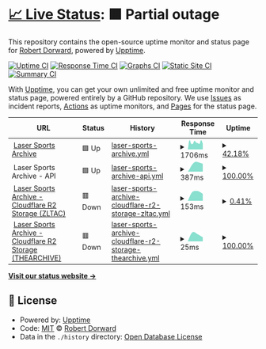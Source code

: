 # [📈 Live Status](https://status.tr1cky.au): <!--live status--> **🟧 Partial outage**

This repository contains the open-source uptime monitor and status page for [Robert Dorward](https://tr1cky.au), powered by [Upptime](https://github.com/upptime/upptime).

[![Uptime CI](https://github.com/dorwardtech/status/workflows/Uptime%20CI/badge.svg)](https://github.com/dorwardtech/status/actions?query=workflow%3A%22Uptime+CI%22)
[![Response Time CI](https://github.com/dorwardtech/status/workflows/Response%20Time%20CI/badge.svg)](https://github.com/dorwardtech/status/actions?query=workflow%3A%22Response+Time+CI%22)
[![Graphs CI](https://github.com/dorwardtech/status/workflows/Graphs%20CI/badge.svg)](https://github.com/dorwardtech/status/actions?query=workflow%3A%22Graphs+CI%22)
[![Static Site CI](https://github.com/dorwardtech/status/workflows/Static%20Site%20CI/badge.svg)](https://github.com/dorwardtech/status/actions?query=workflow%3A%22Static+Site+CI%22)
[![Summary CI](https://github.com/dorwardtech/status/workflows/Summary%20CI/badge.svg)](https://github.com/dorwardtech/status/actions?query=workflow%3A%22Summary+CI%22)

With [Upptime](https://upptime.js.org), you can get your own unlimited and free uptime monitor and status page, powered entirely by a GitHub repository. We use [Issues](https://github.com/dorwardtech/status/issues) as incident reports, [Actions](https://github.com/dorwardtech/status/actions) as uptime monitors, and [Pages](https://status.tr1cky.au) for the status page.

<!--start: status pages-->
<!-- This summary is generated by Upptime (https://github.com/upptime/upptime) -->
<!-- Do not edit this manually, your changes will be overwritten -->
<!-- prettier-ignore -->
| URL | Status | History | Response Time | Uptime |
| --- | ------ | ------- | ------------- | ------ |
| <img alt="" src="https://icons.duckduckgo.com/ip3/archive.lasersports.au.ico" height="13"> [Laser Sports Archive](https://archive.lasersports.au) | 🟩 Up | [laser-sports-archive.yml](https://github.com/DorwardTech/lsa-status/commits/HEAD/history/laser-sports-archive.yml) | <details><summary><img alt="Response time graph" src="./graphs/laser-sports-archive/response-time-week.png" height="20"> 1706ms</summary><br><a href="https://status.tr1cky.au/history/laser-sports-archive"><img alt="Response time 1706" src="https://img.shields.io/endpoint?url=https%3A%2F%2Fraw.githubusercontent.com%2FDorwardTech%2Flsa-status%2FHEAD%2Fapi%2Flaser-sports-archive%2Fresponse-time.json"></a><br><a href="https://status.tr1cky.au/history/laser-sports-archive"><img alt="24-hour response time 1656" src="https://img.shields.io/endpoint?url=https%3A%2F%2Fraw.githubusercontent.com%2FDorwardTech%2Flsa-status%2FHEAD%2Fapi%2Flaser-sports-archive%2Fresponse-time-day.json"></a><br><a href="https://status.tr1cky.au/history/laser-sports-archive"><img alt="7-day response time 1706" src="https://img.shields.io/endpoint?url=https%3A%2F%2Fraw.githubusercontent.com%2FDorwardTech%2Flsa-status%2FHEAD%2Fapi%2Flaser-sports-archive%2Fresponse-time-week.json"></a><br><a href="https://status.tr1cky.au/history/laser-sports-archive"><img alt="30-day response time 1706" src="https://img.shields.io/endpoint?url=https%3A%2F%2Fraw.githubusercontent.com%2FDorwardTech%2Flsa-status%2FHEAD%2Fapi%2Flaser-sports-archive%2Fresponse-time-month.json"></a><br><a href="https://status.tr1cky.au/history/laser-sports-archive"><img alt="1-year response time 1706" src="https://img.shields.io/endpoint?url=https%3A%2F%2Fraw.githubusercontent.com%2FDorwardTech%2Flsa-status%2FHEAD%2Fapi%2Flaser-sports-archive%2Fresponse-time-year.json"></a></details> | <details><summary><a href="https://status.tr1cky.au/history/laser-sports-archive">42.18%</a></summary><a href="https://status.tr1cky.au/history/laser-sports-archive"><img alt="All-time uptime 42.18%" src="https://img.shields.io/endpoint?url=https%3A%2F%2Fraw.githubusercontent.com%2FDorwardTech%2Flsa-status%2FHEAD%2Fapi%2Flaser-sports-archive%2Fuptime.json"></a><br><a href="https://status.tr1cky.au/history/laser-sports-archive"><img alt="24-hour uptime 92.00%" src="https://img.shields.io/endpoint?url=https%3A%2F%2Fraw.githubusercontent.com%2FDorwardTech%2Flsa-status%2FHEAD%2Fapi%2Flaser-sports-archive%2Fuptime-day.json"></a><br><a href="https://status.tr1cky.au/history/laser-sports-archive"><img alt="7-day uptime 42.18%" src="https://img.shields.io/endpoint?url=https%3A%2F%2Fraw.githubusercontent.com%2FDorwardTech%2Flsa-status%2FHEAD%2Fapi%2Flaser-sports-archive%2Fuptime-week.json"></a><br><a href="https://status.tr1cky.au/history/laser-sports-archive"><img alt="30-day uptime 42.18%" src="https://img.shields.io/endpoint?url=https%3A%2F%2Fraw.githubusercontent.com%2FDorwardTech%2Flsa-status%2FHEAD%2Fapi%2Flaser-sports-archive%2Fuptime-month.json"></a><br><a href="https://status.tr1cky.au/history/laser-sports-archive"><img alt="1-year uptime 42.18%" src="https://img.shields.io/endpoint?url=https%3A%2F%2Fraw.githubusercontent.com%2FDorwardTech%2Flsa-status%2FHEAD%2Fapi%2Flaser-sports-archive%2Fuptime-year.json"></a></details>
| <img alt="" src="https://icons.duckduckgo.com/ip3/archive.lasersports.au.ico" height="13"> Laser Sports Archive - API | 🟩 Up | [laser-sports-archive-api.yml](https://github.com/DorwardTech/lsa-status/commits/HEAD/history/laser-sports-archive-api.yml) | <details><summary><img alt="Response time graph" src="./graphs/laser-sports-archive-api/response-time-week.png" height="20"> 387ms</summary><br><a href="https://status.tr1cky.au/history/laser-sports-archive-api"><img alt="Response time 387" src="https://img.shields.io/endpoint?url=https%3A%2F%2Fraw.githubusercontent.com%2FDorwardTech%2Flsa-status%2FHEAD%2Fapi%2Flaser-sports-archive-api%2Fresponse-time.json"></a><br><a href="https://status.tr1cky.au/history/laser-sports-archive-api"><img alt="24-hour response time 387" src="https://img.shields.io/endpoint?url=https%3A%2F%2Fraw.githubusercontent.com%2FDorwardTech%2Flsa-status%2FHEAD%2Fapi%2Flaser-sports-archive-api%2Fresponse-time-day.json"></a><br><a href="https://status.tr1cky.au/history/laser-sports-archive-api"><img alt="7-day response time 387" src="https://img.shields.io/endpoint?url=https%3A%2F%2Fraw.githubusercontent.com%2FDorwardTech%2Flsa-status%2FHEAD%2Fapi%2Flaser-sports-archive-api%2Fresponse-time-week.json"></a><br><a href="https://status.tr1cky.au/history/laser-sports-archive-api"><img alt="30-day response time 387" src="https://img.shields.io/endpoint?url=https%3A%2F%2Fraw.githubusercontent.com%2FDorwardTech%2Flsa-status%2FHEAD%2Fapi%2Flaser-sports-archive-api%2Fresponse-time-month.json"></a><br><a href="https://status.tr1cky.au/history/laser-sports-archive-api"><img alt="1-year response time 387" src="https://img.shields.io/endpoint?url=https%3A%2F%2Fraw.githubusercontent.com%2FDorwardTech%2Flsa-status%2FHEAD%2Fapi%2Flaser-sports-archive-api%2Fresponse-time-year.json"></a></details> | <details><summary><a href="https://status.tr1cky.au/history/laser-sports-archive-api">100.00%</a></summary><a href="https://status.tr1cky.au/history/laser-sports-archive-api"><img alt="All-time uptime 100.00%" src="https://img.shields.io/endpoint?url=https%3A%2F%2Fraw.githubusercontent.com%2FDorwardTech%2Flsa-status%2FHEAD%2Fapi%2Flaser-sports-archive-api%2Fuptime.json"></a><br><a href="https://status.tr1cky.au/history/laser-sports-archive-api"><img alt="24-hour uptime 100.00%" src="https://img.shields.io/endpoint?url=https%3A%2F%2Fraw.githubusercontent.com%2FDorwardTech%2Flsa-status%2FHEAD%2Fapi%2Flaser-sports-archive-api%2Fuptime-day.json"></a><br><a href="https://status.tr1cky.au/history/laser-sports-archive-api"><img alt="7-day uptime 100.00%" src="https://img.shields.io/endpoint?url=https%3A%2F%2Fraw.githubusercontent.com%2FDorwardTech%2Flsa-status%2FHEAD%2Fapi%2Flaser-sports-archive-api%2Fuptime-week.json"></a><br><a href="https://status.tr1cky.au/history/laser-sports-archive-api"><img alt="30-day uptime 100.00%" src="https://img.shields.io/endpoint?url=https%3A%2F%2Fraw.githubusercontent.com%2FDorwardTech%2Flsa-status%2FHEAD%2Fapi%2Flaser-sports-archive-api%2Fuptime-month.json"></a><br><a href="https://status.tr1cky.au/history/laser-sports-archive-api"><img alt="1-year uptime 100.00%" src="https://img.shields.io/endpoint?url=https%3A%2F%2Fraw.githubusercontent.com%2FDorwardTech%2Flsa-status%2FHEAD%2Fapi%2Flaser-sports-archive-api%2Fuptime-year.json"></a></details>
| <img alt="" src="https://icons.duckduckgo.com/ip3/8da8270d73b1b88638c9051fb8c8da2d.r2.cloudflarestorage.com.ico" height="13"> [Laser Sports Archive - Cloudflare R2 Storage (ZLTAC)](https://8da8270d73b1b88638c9051fb8c8da2d.r2.cloudflarestorage.com/zltac) | 🟥 Down | [laser-sports-archive-cloudflare-r2-storage-zltac.yml](https://github.com/DorwardTech/lsa-status/commits/HEAD/history/laser-sports-archive-cloudflare-r2-storage-zltac.yml) | <details><summary><img alt="Response time graph" src="./graphs/laser-sports-archive-cloudflare-r2-storage-zltac/response-time-week.png" height="20"> 153ms</summary><br><a href="https://status.tr1cky.au/history/laser-sports-archive-cloudflare-r2-storage-zltac"><img alt="Response time 153" src="https://img.shields.io/endpoint?url=https%3A%2F%2Fraw.githubusercontent.com%2FDorwardTech%2Flsa-status%2FHEAD%2Fapi%2Flaser-sports-archive-cloudflare-r2-storage-zltac%2Fresponse-time.json"></a><br><a href="https://status.tr1cky.au/history/laser-sports-archive-cloudflare-r2-storage-zltac"><img alt="24-hour response time 153" src="https://img.shields.io/endpoint?url=https%3A%2F%2Fraw.githubusercontent.com%2FDorwardTech%2Flsa-status%2FHEAD%2Fapi%2Flaser-sports-archive-cloudflare-r2-storage-zltac%2Fresponse-time-day.json"></a><br><a href="https://status.tr1cky.au/history/laser-sports-archive-cloudflare-r2-storage-zltac"><img alt="7-day response time 153" src="https://img.shields.io/endpoint?url=https%3A%2F%2Fraw.githubusercontent.com%2FDorwardTech%2Flsa-status%2FHEAD%2Fapi%2Flaser-sports-archive-cloudflare-r2-storage-zltac%2Fresponse-time-week.json"></a><br><a href="https://status.tr1cky.au/history/laser-sports-archive-cloudflare-r2-storage-zltac"><img alt="30-day response time 153" src="https://img.shields.io/endpoint?url=https%3A%2F%2Fraw.githubusercontent.com%2FDorwardTech%2Flsa-status%2FHEAD%2Fapi%2Flaser-sports-archive-cloudflare-r2-storage-zltac%2Fresponse-time-month.json"></a><br><a href="https://status.tr1cky.au/history/laser-sports-archive-cloudflare-r2-storage-zltac"><img alt="1-year response time 153" src="https://img.shields.io/endpoint?url=https%3A%2F%2Fraw.githubusercontent.com%2FDorwardTech%2Flsa-status%2FHEAD%2Fapi%2Flaser-sports-archive-cloudflare-r2-storage-zltac%2Fresponse-time-year.json"></a></details> | <details><summary><a href="https://status.tr1cky.au/history/laser-sports-archive-cloudflare-r2-storage-zltac">0.41%</a></summary><a href="https://status.tr1cky.au/history/laser-sports-archive-cloudflare-r2-storage-zltac"><img alt="All-time uptime 0.41%" src="https://img.shields.io/endpoint?url=https%3A%2F%2Fraw.githubusercontent.com%2FDorwardTech%2Flsa-status%2FHEAD%2Fapi%2Flaser-sports-archive-cloudflare-r2-storage-zltac%2Fuptime.json"></a><br><a href="https://status.tr1cky.au/history/laser-sports-archive-cloudflare-r2-storage-zltac"><img alt="24-hour uptime 0.41%" src="https://img.shields.io/endpoint?url=https%3A%2F%2Fraw.githubusercontent.com%2FDorwardTech%2Flsa-status%2FHEAD%2Fapi%2Flaser-sports-archive-cloudflare-r2-storage-zltac%2Fuptime-day.json"></a><br><a href="https://status.tr1cky.au/history/laser-sports-archive-cloudflare-r2-storage-zltac"><img alt="7-day uptime 0.41%" src="https://img.shields.io/endpoint?url=https%3A%2F%2Fraw.githubusercontent.com%2FDorwardTech%2Flsa-status%2FHEAD%2Fapi%2Flaser-sports-archive-cloudflare-r2-storage-zltac%2Fuptime-week.json"></a><br><a href="https://status.tr1cky.au/history/laser-sports-archive-cloudflare-r2-storage-zltac"><img alt="30-day uptime 0.41%" src="https://img.shields.io/endpoint?url=https%3A%2F%2Fraw.githubusercontent.com%2FDorwardTech%2Flsa-status%2FHEAD%2Fapi%2Flaser-sports-archive-cloudflare-r2-storage-zltac%2Fuptime-month.json"></a><br><a href="https://status.tr1cky.au/history/laser-sports-archive-cloudflare-r2-storage-zltac"><img alt="1-year uptime 0.41%" src="https://img.shields.io/endpoint?url=https%3A%2F%2Fraw.githubusercontent.com%2FDorwardTech%2Flsa-status%2FHEAD%2Fapi%2Flaser-sports-archive-cloudflare-r2-storage-zltac%2Fuptime-year.json"></a></details>
| <img alt="" src="https://icons.duckduckgo.com/ip3/8da8270d73b1b88638c9051fb8c8da2d.r2.cloudflarestorage.com.ico" height="13"> [Laser Sports Archive - Cloudflare R2 Storage (THEARCHIVE)](https://8da8270d73b1b88638c9051fb8c8da2d.r2.cloudflarestorage.com/thearchive) | 🟥 Down | [laser-sports-archive-cloudflare-r2-storage-thearchive.yml](https://github.com/DorwardTech/lsa-status/commits/HEAD/history/laser-sports-archive-cloudflare-r2-storage-thearchive.yml) | <details><summary><img alt="Response time graph" src="./graphs/laser-sports-archive-cloudflare-r2-storage-thearchive/response-time-week.png" height="20"> 25ms</summary><br><a href="https://status.tr1cky.au/history/laser-sports-archive-cloudflare-r2-storage-thearchive"><img alt="Response time 25" src="https://img.shields.io/endpoint?url=https%3A%2F%2Fraw.githubusercontent.com%2FDorwardTech%2Flsa-status%2FHEAD%2Fapi%2Flaser-sports-archive-cloudflare-r2-storage-thearchive%2Fresponse-time.json"></a><br><a href="https://status.tr1cky.au/history/laser-sports-archive-cloudflare-r2-storage-thearchive"><img alt="24-hour response time 25" src="https://img.shields.io/endpoint?url=https%3A%2F%2Fraw.githubusercontent.com%2FDorwardTech%2Flsa-status%2FHEAD%2Fapi%2Flaser-sports-archive-cloudflare-r2-storage-thearchive%2Fresponse-time-day.json"></a><br><a href="https://status.tr1cky.au/history/laser-sports-archive-cloudflare-r2-storage-thearchive"><img alt="7-day response time 25" src="https://img.shields.io/endpoint?url=https%3A%2F%2Fraw.githubusercontent.com%2FDorwardTech%2Flsa-status%2FHEAD%2Fapi%2Flaser-sports-archive-cloudflare-r2-storage-thearchive%2Fresponse-time-week.json"></a><br><a href="https://status.tr1cky.au/history/laser-sports-archive-cloudflare-r2-storage-thearchive"><img alt="30-day response time 25" src="https://img.shields.io/endpoint?url=https%3A%2F%2Fraw.githubusercontent.com%2FDorwardTech%2Flsa-status%2FHEAD%2Fapi%2Flaser-sports-archive-cloudflare-r2-storage-thearchive%2Fresponse-time-month.json"></a><br><a href="https://status.tr1cky.au/history/laser-sports-archive-cloudflare-r2-storage-thearchive"><img alt="1-year response time 25" src="https://img.shields.io/endpoint?url=https%3A%2F%2Fraw.githubusercontent.com%2FDorwardTech%2Flsa-status%2FHEAD%2Fapi%2Flaser-sports-archive-cloudflare-r2-storage-thearchive%2Fresponse-time-year.json"></a></details> | <details><summary><a href="https://status.tr1cky.au/history/laser-sports-archive-cloudflare-r2-storage-thearchive">100.00%</a></summary><a href="https://status.tr1cky.au/history/laser-sports-archive-cloudflare-r2-storage-thearchive"><img alt="All-time uptime 100.00%" src="https://img.shields.io/endpoint?url=https%3A%2F%2Fraw.githubusercontent.com%2FDorwardTech%2Flsa-status%2FHEAD%2Fapi%2Flaser-sports-archive-cloudflare-r2-storage-thearchive%2Fuptime.json"></a><br><a href="https://status.tr1cky.au/history/laser-sports-archive-cloudflare-r2-storage-thearchive"><img alt="24-hour uptime 100.00%" src="https://img.shields.io/endpoint?url=https%3A%2F%2Fraw.githubusercontent.com%2FDorwardTech%2Flsa-status%2FHEAD%2Fapi%2Flaser-sports-archive-cloudflare-r2-storage-thearchive%2Fuptime-day.json"></a><br><a href="https://status.tr1cky.au/history/laser-sports-archive-cloudflare-r2-storage-thearchive"><img alt="7-day uptime 100.00%" src="https://img.shields.io/endpoint?url=https%3A%2F%2Fraw.githubusercontent.com%2FDorwardTech%2Flsa-status%2FHEAD%2Fapi%2Flaser-sports-archive-cloudflare-r2-storage-thearchive%2Fuptime-week.json"></a><br><a href="https://status.tr1cky.au/history/laser-sports-archive-cloudflare-r2-storage-thearchive"><img alt="30-day uptime 100.00%" src="https://img.shields.io/endpoint?url=https%3A%2F%2Fraw.githubusercontent.com%2FDorwardTech%2Flsa-status%2FHEAD%2Fapi%2Flaser-sports-archive-cloudflare-r2-storage-thearchive%2Fuptime-month.json"></a><br><a href="https://status.tr1cky.au/history/laser-sports-archive-cloudflare-r2-storage-thearchive"><img alt="1-year uptime 100.00%" src="https://img.shields.io/endpoint?url=https%3A%2F%2Fraw.githubusercontent.com%2FDorwardTech%2Flsa-status%2FHEAD%2Fapi%2Flaser-sports-archive-cloudflare-r2-storage-thearchive%2Fuptime-year.json"></a></details>

<!--end: status pages-->

[**Visit our status website →**](https://status.tr1cky.au)

## 📄 License

- Powered by: [Upptime](https://github.com/upptime/upptime)
- Code: [MIT](./LICENSE) © [Robert Dorward](https://tr1cky.au)
- Data in the `./history` directory: [Open Database License](https://opendatacommons.org/licenses/odbl/1-0/)
